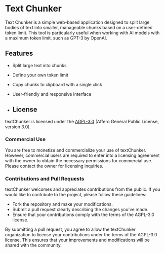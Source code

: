 # Text Chunker

Text Chunker is a simple web-based application designed to split large bodies of text into smaller, manageable chunks based on a user-defined token limit. This tool is particularly useful when working with AI models with a maximum token limit, such as GPT-3 by OpenAI.

## Features

- Split large text into chunks
- Define your own token limit
- Copy chunks to clipboard with a single click
- User-friendly and responsive interface

- ## License

textChunker is licensed under the [AGPL-3.0](https://www.gnu.org/licenses/agpl-3.0.en.html) (Affero General Public License, version 3.0).

### Commercial Use

You are free to monetize and commercialize your use of textChunker. However, commercial users are required to enter into a licensing agreement with the owner to obtain the necessary permissions for commercial use. Please contact the owner for licensing inquiries.

### Contributions and Pull Requests

textChunker welcomes and appreciates contributions from the public. If you would like to contribute to the project, please follow these guidelines:

- Fork the repository and make your modifications.
- Submit a pull request clearly describing the changes you've made.
- Ensure that your contributions comply with the terms of the AGPL-3.0 license.

By submitting a pull request, you agree to allow the textChunker organization to license your contributions under the terms of the AGPL-3.0 license. This ensures that your improvements and modifications will be shared with the community.
